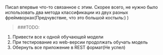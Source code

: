 Писал впервые что-то связанное с этим. Скорее всего, 
не нужно было использовать два метода классификации из 
двух разных фреймворках(Предчувствие, что это большой 
костыль:) )

>###TODO:
1. Привести все к одной обучающей модели
2. При тестирование из web-версии продолжать обучать модель
3. Обернуть все приложение в REST формат(Не успел)

